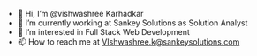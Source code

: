 - 👋 Hi, I’m @vishwashree Karhadkar
- 🌱 I’m currently working at Sankey Solutions as Solution Analyst
- 👀 I’m interested in Full Stack Web Development
- 📫 How to reach me at VIshwashree.k@sankeysolutions.com

<!---
vishwashree-sankey/vishwashree-sankey is a ✨ special ✨ repository because its `README.md` (this file) appears on your GitHub profile.
You can click the Preview link to take a look at your changes.
--->
